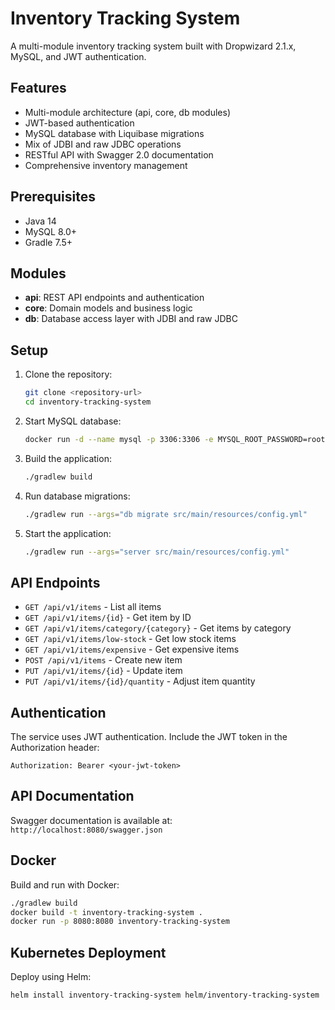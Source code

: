 # Inventory Tracking System

A multi-module inventory tracking system built with Dropwizard 2.1.x, MySQL, and JWT authentication.

## Features

- Multi-module architecture (api, core, db modules)
- JWT-based authentication
- MySQL database with Liquibase migrations
- Mix of JDBI and raw JDBC operations
- RESTful API with Swagger 2.0 documentation
- Comprehensive inventory management

## Prerequisites

- Java 14
- MySQL 8.0+
- Gradle 7.5+

## Modules

- **api**: REST API endpoints and authentication
- **core**: Domain models and business logic
- **db**: Database access layer with JDBI and raw JDBC

## Setup

1. Clone the repository:
   ```bash
   git clone <repository-url>
   cd inventory-tracking-system
   ```

2. Start MySQL database:
   ```bash
   docker run -d --name mysql -p 3306:3306 -e MYSQL_ROOT_PASSWORD=root -e MYSQL_DATABASE=inventory_db -e MYSQL_USER=inventory -e MYSQL_PASSWORD=inventory123 mysql:8.0
   ```

3. Build the application:
   ```bash
   ./gradlew build
   ```

4. Run database migrations:
   ```bash
   ./gradlew run --args="db migrate src/main/resources/config.yml"
   ```

5. Start the application:
   ```bash
   ./gradlew run --args="server src/main/resources/config.yml"
   ```

## API Endpoints

- `GET /api/v1/items` - List all items
- `GET /api/v1/items/{id}` - Get item by ID
- `GET /api/v1/items/category/{category}` - Get items by category
- `GET /api/v1/items/low-stock` - Get low stock items
- `GET /api/v1/items/expensive` - Get expensive items
- `POST /api/v1/items` - Create new item
- `PUT /api/v1/items/{id}` - Update item
- `PUT /api/v1/items/{id}/quantity` - Adjust item quantity

## Authentication

The service uses JWT authentication. Include the JWT token in the Authorization header:
```
Authorization: Bearer <your-jwt-token>
```

## API Documentation

Swagger documentation is available at: `http://localhost:8080/swagger.json`

## Docker

Build and run with Docker:

```bash
./gradlew build
docker build -t inventory-tracking-system .
docker run -p 8080:8080 inventory-tracking-system
```

## Kubernetes Deployment

Deploy using Helm:

```bash
helm install inventory-tracking-system helm/inventory-tracking-system
```